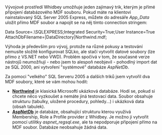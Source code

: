 <!-- dcterms:identifier = aspnetcz#49 -->
<!-- dcterms:title = AspNetDb a Northwind pro SQL Server 2005 Express -->
<!-- dcterms:abstract = Dva užitečné datové soubory pro SQL Express -->
<!-- np9:categoryId = 1 -->
<!-- x4w:category = Tipy, triky -->
<!-- np9:authorId = 1 -->
<!-- np9:authorEmail = michal.valasek@altairis.cz -->
<!-- dcterms:creator = Michal Altair Valášek -->
<!-- dcterms:created = 2005-09-19T22:17:40.733+02:00 -->
<!-- dcterms:dateAccepted = 2005-09-19T22:17:40.733+02:00 -->

Vývojové prostředí Whidbey umožňuje jeden zajímavý trik, kterým je přímé připojení databázového MDF souboru. Pokud máte na klientovi nainstalovaný SQL Server 2005 Express, můžete do adresáře *App_Data* uložit přímo MDF soubor a napojit se na něj tímto connection stringem:

Data Source=.\SQLEXPRESS;Integrated Security=True;User Instance=True AttachDbFilename=|DataDirectory|Northwind.mdf;

Výhoda je především pro vývoj, protože na různé pokusy a testování nemusíte složitě konfigurovat SQLko, ale stačí vytvořit datové soubory (lze přímo z VS.NET nebo VWD). Problém spočívá v tom, že současné verze nástrojů neumožňují - nebo jsem to alespoň neobjevil - pohodlný import dat ze SQL 2000, ani vytvoření "systémové" databáze *AspNetDb*.

Za pomoci "velkého" SQL Serveru 2005 a dalších triků jsem vytvořil dva MDF soubory, které se vám mohou hodit:

*   **[Northwind](https://www.cdn.altairis.cz/Blog/2005/20050919-Northwind.zip)** je klasická Microsoftí ukázková databáze. Hodí se, pokud si chcete něco vyzkoušet a nemáte jiná testovací data. Soubor obsahuje strukturu (tabulky, uložené procedury, pohledy...) i ukázková data (obsah tabulek).
*   **[AspNetDb](https://www.cdn.altairis.cz/Blog/2005/20050919-AspNetDb.zip)** je databáze, obsahující strukturu kterou využívá Membership, Role a Profile provider z Whidbey. Je možno ji vytvořit pomocí utilitky *aspnet_regsql.exe*, ale ta nepodporuje připojení přímo na MDF soubor. Databáze neobsahuje žádná data.